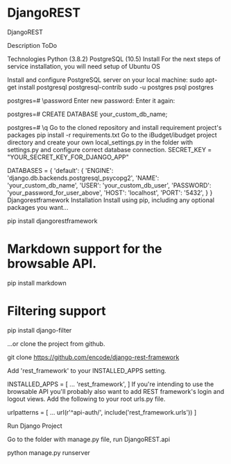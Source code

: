 # DjangoREST

DjangoREST

Description
ToDo

Technologies
Python (3.8.2)
PostgreSQL (10.5)
Install
For the next steps of service installation, you will need setup of Ubuntu OS

Install and configure PostgreSQL server on your local machine:
sudo apt-get install postgresql postgresql-contrib
sudo -u postgres psql postgres

postgres=# \password
Enter new password:
Enter it again:

postgres=# CREATE DATABASE your_custom_db_name;

postgres=# \q
Go to the cloned repository and install requirement project's packages
pip install -r requirements.txt
Go to the iBudget/ibudget project directory and create your own local_settings.py in the folder with settings.py and configure correct database connection.
SECRET_KEY = "YOUR_SECRET_KEY_FOR_DJANGO_APP"


DATABASES = {
    'default': {
        'ENGINE': 'django.db.backends.postgresql_psycopg2',
        'NAME': 'your_custom_db_name',
        'USER': 'your_custom_db_user',
        'PASSWORD': 'your_password_for_user_above',
        'HOST': 'localhost',
        'PORT': '5432',
    }
}
Djangorestframework Installation
Install using pip, including any optional packages you want...

pip install djangorestframework

# Markdown support for the browsable API.
pip install markdown

# Filtering support       
pip install django-filter  

...or clone the project from github.

git clone https://github.com/encode/django-rest-framework

Add 'rest_framework' to your INSTALLED_APPS setting.

INSTALLED_APPS = [
    ...
    'rest_framework',
]
If you're intending to use the browsable API you'll probably also want to add REST framework's login and logout views. Add the following to your root urls.py file.

urlpatterns = [
    ...
    url(r'^api-auth/', include('rest_framework.urls'))
]

Run Django Project

Go to the folder with manage.py file, run DjangoREST.api

python manage.py runserver
